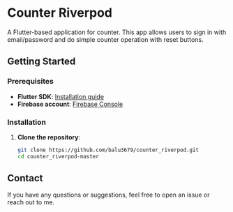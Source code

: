 # Counter Riverpod

A Flutter-based application for counter. This app allows users to sign in with email/password and do simple counter operation with reset buttons.

## Getting Started

### Prerequisites

- **Flutter SDK**: [Installation guide](https://flutter.dev/docs/get-started/install)
- **Firebase account**: [Firebase Console](https://console.firebase.google.com/)

### Installation

1. **Clone the repository**:

   ```bash
   git clone https://github.com/balu3679/counter_riverpod.git
   cd counter_riverpod-master
   ```

## Contact

If you have any questions or suggestions, feel free to open an issue or reach out to me.
